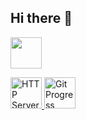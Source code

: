 ## Hi there 👋


<p align="left">
  <!-- Skill Icons -->
  <a href="https://skillicons.dev">
    <img src="https://skillicons.dev/icons?i=python,flask,js,ts,react,tailwind,postgres,redis,mongodb,grafana,docker,kubernetes,aws" height="50">
  </a>
</p>

<p align="left">
  <!-- Banners -->
  <a href="https://www.google.com/search?q=codecrafters">
    <img src="https://backend.codecrafters.io/progress/http-server/c952596e-e2ca-49f9-be57-3be9c70844de" alt="HTTP Server Progress" height="50">
  </a>
  <a href="https://www.google.com/search?q=codecrafters">
    <img src="https://backend.codecrafters.io/progress/git/807e6923-0f7a-48f9-a763-d171c131dcdc" alt="Git Progress" height="50">
  </a>
</p>


